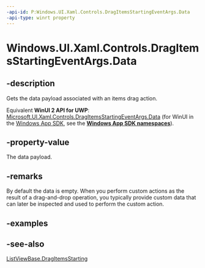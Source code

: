 ```yaml
---
-api-id: P:Windows.UI.Xaml.Controls.DragItemsStartingEventArgs.Data
-api-type: winrt property
---
```


<!-- Property syntax
public Windows.ApplicationModel.DataTransfer.DataPackage Data { get; }
-->

# Windows.UI.Xaml.Controls.DragItemsStartingEventArgs.Data

## -description
Gets the data payload associated with an items drag action.

Equivalent **WinUI 2 API for UWP**: [Microsoft.UI.Xaml.Controls.DragItemsStartingEventArgs.Data](/windows/winui/api/microsoft.ui.xaml.controls.dragitemsstartingeventargs.data) (for WinUI in the [Windows App SDK](/windows/apps/windows-app-sdk/), see the **[Windows App SDK namespaces](/windows/windows-app-sdk/api/winrt/)**).

## -property-value
The data payload.

## -remarks
By default the data is empty. When you perform custom actions as the result of a drag-and-drop operation, you typically provide custom data that can later be inspected and used to perform the custom action.

## -examples

## -see-also
[ListViewBase.DragItemsStarting](listviewbase_dragitemsstarting.md)
